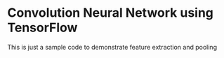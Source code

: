 # Convolution Neural Network using TensorFlow
This is just a sample code to demonstrate feature extraction and pooling
